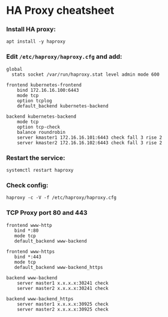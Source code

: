 # HA Proxy cheatsheet

### Install HA proxy:
```
apt install -y haproxy
```


### Edit `/etc/haproxy/haproxy.cfg` and add:
```
global
  stats socket /var/run/haproxy.stat level admin mode 600

frontend kubernetes-frontend
    bind 172.16.16.100:6443
    mode tcp
    option tcplog
    default_backend kubernetes-backend

backend kubernetes-backend
    mode tcp
    option tcp-check
    balance roundrobin
    server kmaster1 172.16.16.101:6443 check fall 3 rise 2
    server kmaster2 172.16.16.102:6443 check fall 3 rise 2
```


### Restart the service:
```
systemctl restart haproxy
```

### Check config:
```
haproxy -c -V -f /etc/haproxy/haproxy.cfg
```
### TCP Proxy port 80 and 443
```
frontend www-http
   bind *:80
   mode tcp
   default_backend www-backend

frontend www-https
   bind *:443
   mode tcp
   default_backend www-backend_https

backend www-backend
    server master1 x.x.x.x:30241 check
    server master2 x.x.x.x:30241 check

backend www-backend_https
    server master1 x.x.x.x:30925 check
    server master2 x.x.x.x:30925 check
```

